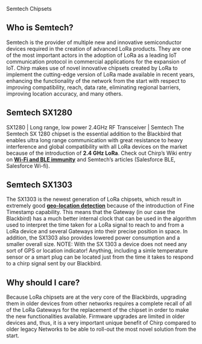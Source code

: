 Semtech Chipsets

## Who is Semtech?
Semtech is the provider of multiple new and innovative semiconductor devices required in the creation of advanced LoRa products. They are one of the most important actors in the adoption of LoRa as a leading IoT communication protocol in commercial applications for the expansion of IoT.
Chirp makes use of novel innovative chipsets created by LoRa to implement the cutting-edge version of LoRa made available in recent years, enhancing the functionality of the network from the start with respect to improving compatibility, reach, data rate, eliminating regional barriers, improving location accuracy, and many others. 
## Semtech SX1280
SX1280 | Long range, low power 2.4GHz RF Transceiver | Semtech
The Semtech SX 1280 chipset is the essential addition to the Blackbird that enables ultra long range communication with great resistance to heavy interference and global compatibility with all LoRa devices on the market because of the introduction of **2.4 GHz LoRa**. Check out Chirp’s Wiki entry on **[Wi-Fi and BLE immunity]()** and Semtech’s articles (Salesforce BLE, Salesforce Wi-fi).
## Semtech SX1303
The SX1303 is the newest generation of LoRa chipsets, which result in extremely good **[geo-location detection]()** because of the introduction of Fine Timestamp capability. This means that the Gateway (in our case the Blackbird) has a much better internal clock that can be used in the algorithm used to interpret the time taken for a LoRa signal to reach to and from a LoRa device and several Gateways into their precise position in space. In addition, the SX1303 also provides lowered power consumption and a smaller overall size.
NOTE: With the SX 1303 a device does not need any sort of GPS or location indicator! Anything, including a simle temperature sensor or a smart plug can be located just from the time it takes to respond to a chirp signal sent by our Blackbird.
## Why should I care?
Because LoRa chipsets are at the very core of the Blackbirds, upgrading them in older devices from other networks requires a complete recall of all of the LoRa Gateways for the replacement of the chipset in order to make the new functionalities available. Firmware upgrades are limited in older devices and, thus, it is a very important unique benefit of Chirp compared to older legacy Networks to be able to roll-out the most novel solution from the start.
